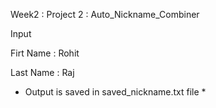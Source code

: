 Week2 : Project 2 : Auto_Nickname_Combiner

Input

Firt Name : Rohit

Last Name : Raj

* Output is saved in saved_nickname.txt file *
